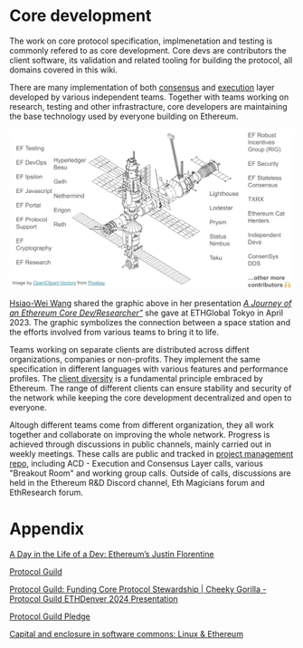 # Core development 

The work on core protocol specification, implmenetation and testing is commonly refered to as core development. Core devs are contributors the client software, its validation and related tooling for building the protocol, all domains covered in this wiki.

There are many implementation of both [consensus](/wiki/CL/cl-clients.md) and [execution](/wiki/EL/el-clients.md) layer developed by various independent teams. Together with teams working on research, testing and other infrastracture, core developers are maintaining the base technology used by everyone building on Ethereum.

![Space Core Devs](../../images/space-core-devs.png)

[Hsiao-Wei Wang](https://github.com/hwwhww) shared the graphic above in her presentation _[A Journey of an Ethereum Core Dev/Researcher”](https://www.youtube.com/watch?v=0lBrd2_fPPU)_ she gave at ETHGlobal Tokyo in April 2023. The graphic symbolizes the connection between a space station and the efforts involved from various teams to bring it to life.

Teams working on separate clients are distributed across diffent organizations, companies or non-profits. They implement the same specification in different languages with various features and performance profiles. The [client diversity](https://ethereum.org/developers/docs/nodes-and-clients/client-diversity) is a fundamental principle embraced by Ethereum. The range of different clients can ensure stability and security of the network while keeping the core development decentralized and open to everyone. 

Altough different teams come from different organization, they all work together and collaborate on improving the whole network. Progress is achieved through discussions in public channels, mainly carried out in weekly meetings. These calls are public and tracked in [project management repo](https://github.com/ethereum/pm), including ACD - Execution and Consensus Layer calls, various "Breakout Room" and working group calls. Outside of calls, discussions are held in the Ethereum R&D Discord channel, Eth Magicians forum and EthResearch forum. 

# Appendix

[A Day in the Life of a Dev: Ethereum’s Justin Florentine](https://www.coindesk.com/consensus-magazine/2023/02/22/a-day-in-the-life-of-a-dev-ethereums-justin-florentine/)

[Protocol Guild](https://protocol-guild.readthedocs.io/en/latest/)

[Protocol Guild: Funding Core Protocol Stewardship | Cheeky Gorilla - Protocol Guild ETHDenver 2024 Presentation](https://www.youtube.com/watch?v=9Tc2g7pu-gc&ab_channel=ETHDenver)

[Protocol Guild Pledge](https://tim.mirror.xyz/srVdVopOFhD_ZoRDR50x8n5wmW3aRJIrNEAkpyQ4_ng)

[Capital and enclosure in software commons: Linux & Ethereum](https://trent.mirror.xyz/GDDRqetgglGR5IYK1uTXxLalwIH6pBF9nulmY9zarUw)
